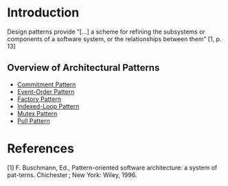 # Introduction

Design patterns provide “[…] a scheme for refining the subsystems or components of a software system, or the relationships between them” [1, p. 13]

## Overview of Architectural Patterns

* [Commitment Pattern](Commitment%20Pattern/README.md#context)
* [Event-Order Pattern](Event-Order%20Pattern/README.md#context)
* [Factory Pattern](Factory%20Pattern/README.md#context)
* [Indexed-Loop Pattern](Indexed-Loop%20Pattern/README.md#context)
* [Mutex Pattern](Mutex%20Pattern/README.md#context)
* [Pull Pattern](Pull%20Pattern/README.md#context)

# References

[1] F. Buschmann, Ed., Pattern-oriented software architecture: a system of pat-terns. Chichester ; New York: Wiley, 1996.
